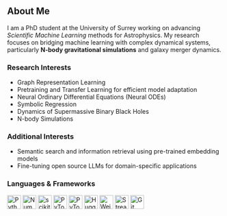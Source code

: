 ## About Me  

I am a PhD student at the University of Surrey working on advancing *Scientific Machine Learning* methods for Astrophysics. My research focuses on bridging machine learning with complex dynamical systems, particularly **N-body gravitational simulations** and galaxy merger dynamics.  

### Research Interests
- Graph Representation Learning  
- Pretraining and Transfer Learning for efficient model adaptation
- Neural Ordinary Differential Equations (Neural ODEs)  
- Symbolic Regression  
- Dynamics of Supermassive Binary Black Holes
- N-body Simulations

### Additional Interests
- Semantic search and information retrieval using pre-trained embedding models
- Fine-tuning open source LLMs for domain-specific applications

### Languages & Frameworks

[<img src="https://cdn.jsdelivr.net/gh/devicons/devicon/icons/python/python-original.svg" height="32" alt="Python" />](https://python.org/)
[<img src="https://upload.wikimedia.org/wikipedia/commons/3/31/NumPy_logo_2020.svg" height="32" alt="NumPy" />](https://numpy.org/)
[<img src="https://upload.wikimedia.org/wikipedia/commons/0/05/Scikit_learn_logo_small.svg" height="32" alt="scikit-learn" />](https://scikit-learn.org/)
[<img src="https://cdn.jsdelivr.net/gh/devicons/devicon/icons/pytorch/pytorch-original.svg" height="32" alt="PyTorch" />](https://pytorch.org/)
[<img src="https://pytorch-lightning.readthedocs.io/en/latest/_static/logo.svg" height="32" alt="PyTorch Lightning" />](https://lightning.ai/)
[<img src="https://huggingface.co/front/assets/huggingface_logo-noborder.svg" height="32" alt="Hugging Face" />](https://huggingface.co/)
[<img src="https://raw.githubusercontent.com/simple-icons/simple-icons/develop/icons/weightsandbiases.svg" height="32" alt="Weights & Biases" />](https://wandb.ai/)
[<img src="https://streamlit.io/images/brand/streamlit-logo-primary-colormark-darktext.svg" height="32" alt="Streamlit" />](https://streamlit.io/)
[<img src="https://cdn.jsdelivr.net/gh/devicons/devicon/icons/git/git-plain.svg" height="32" alt="Git" />](https://git-scm.com/)



<!---
julian-8897/julian-8897 is a ✨ special ✨ repository because its `README.md` (this file) appears on your GitHub profile.
You can click the Preview link to take a look at your changes.
--->

